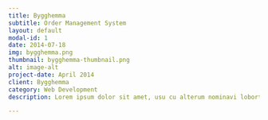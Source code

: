 ```yaml
---
title: Bygghemma
subtitle: Order Management System
layout: default
modal-id: 1
date: 2014-07-18
img: bygghemma.png
thumbnail: bygghemma-thumbnail.png
alt: image-alt
project-date: April 2014
client: Bygghemma
category: Web Development
description: Lorem ipsum dolor sit amet, usu cu alterum nominavi lobortis. At duo novum diceret. Tantas apeirian vix et, usu sanctus postulant inciderint ut, populo diceret necessitatibus in vim. Cu eum dicam feugiat noluisse.

---
```

